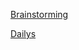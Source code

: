 [Brainstorming](https://www.notion.so/1e6ba6a447eb8030ada1cae31be51f65?v=1e6ba6a447eb80d78f94000c8ff86c75&pvs=4)

[Dailys](https://www.notion.so/1e8ba6a447eb80fd8419c1daef7157cc?v=1e8ba6a447eb807eba1a000c48fbaa2f&pvs=4)
